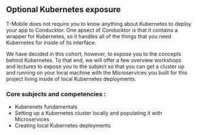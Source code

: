 ## Optional Kubernetes exposure

T-Mobile does not require you to know anything about Kubernetes to deploy your app to Conducktor. One apsect of Conducktor is that it contains a wrapper for Kubernetes, so it handles all of the things that you need Kubernetes for inside of its interface. 

We have decided in this cohort, however, to expose you to the concepts behind Kubernetes.  To that end, we will offer a few overview workshops and lectures to expose you to the subject so that you can get a cluster up and running on your local machine with the Microservices you built for this project living inside of local Kubernetes deployments. 


### Core subjects and competencies : 
* Kuberenets fundamentals
* Setting up a Kubernetes cluster locally and populating it with Microservices
* Creating local Kubernetes deployments


 

